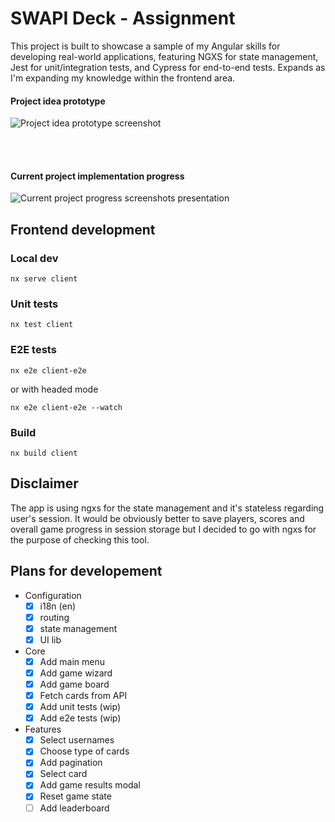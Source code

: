 # SWAPI Deck - Assignment

This project is built to showcase a sample of my Angular skills for developing real-world applications, featuring NGXS for state management, Jest for unit/integration tests, and Cypress for end-to-end tests. Expands as I'm expanding my knowledge within the frontend area.

#### Project idea prototype


![Project idea prototype screenshot](https://github.com/adrianghub/swapi-deck/assets/44274979/58190740-0e0a-4894-bdb0-6cd7081c1e61)

<br/><br/>

#### Current project implementation progress


![Current project progress screenshots presentation](https://github.com/adrianghub/swapi-deck/assets/44274979/905d1935-50cf-43bd-bea0-a53fac862775)



## Frontend development

### Local dev

`nx serve client`

### Unit tests

`nx test client`

### E2E tests

`nx e2e client-e2e`

or with headed mode

`nx e2e client-e2e --watch`

### Build

`nx build client`

## Disclaimer

The app is using ngxs for the state management and it's stateless regarding user's session. It would be obviously better to save players, scores and overall game progress in session storage but I decided to go with ngxs for the purpose of checking this tool.

## Plans for developement

- Configuration
  - [x] i18n (en)
  - [x] routing
  - [x] state management
  - [x] UI lib
- Core
  - [x] Add main menu
  - [x] Add game wizard
  - [x] Add game board
  - [x] Fetch cards from API
  - [x] Add unit tests (wip)
  - [x] Add e2e tests (wip)
- Features
  - [x] Select usernames
  - [x] Choose type of cards
  - [x] Add pagination
  - [x] Select card
  - [x] Add game results modal
  - [x] Reset game state
  - [ ] Add leaderboard
